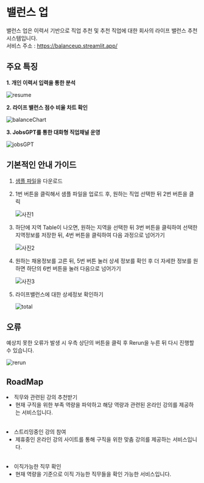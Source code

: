 # 밸런스 업
밸런스 업은 이력서 기반으로 직업 추천 및 추천 직업에 대한 회사의 라이프 밸런스 추천 시스템입니다.<br>
서비스 주소 : https://balanceup.streamlit.app/

## 주요 특징
<p><strong>1. 개인 이력서 입력을 통한 분석 </strong></p>

![resume](https://github.com/FarmingWon/Balance_Up/assets/98411696/e28c8f0a-8efd-4b02-90c9-357281b0f8ab)

<p><strong>2. 라이프 밸런스 점수 비율 차트 확인</strong></p>

![balanceChart](https://github.com/FarmingWon/jobs/assets/98411696/a2e46589-bc6f-4861-8a99-de112e0302a5)

<p><strong>3. JobsGPT를 통한 대화형 직업채널 운영</strong></p>

![jobsGPT](https://github.com/FarmingWon/jobs/assets/98411696/209ff7f7-3f00-42b4-97e1-f02ccb90e881)


## 기본적인 안내 가이드
1. <a id="raw-url" href="https://raw.githubusercontent.com/FarmingWon/jobs/main/_pdf/ws.pdf">샘플 파일</a>을 다운로드<p>
2. 1번 버튼을 클릭해서 샘플 파일을 업로드 후, 원하는 직업 선택한 뒤 2번 버튼을 클릭<p>
![사진1](https://github.com/FarmingWon/jobs/assets/98411696/470f28b3-02e3-4872-a1bb-4feb75fdf6fc)
3. 하단에 지역 Table이 나오면, 원하는 지역을 선택한 뒤 3번 버튼을 클릭하여 선택한 지역정보를 저장한 뒤, 4번 버튼을 클릭하여 다음 과정으로 넘어가기<p>
![사진2](https://github.com/FarmingWon/jobs/assets/98411696/09c3ea48-e8e0-48a3-b58e-b020e51392dc)
4. 원하는 채용정보를 고른 뒤, 5번 버튼 눌러 상세 정보를 확인 후 더 자세한 정보를 원하면 하단의 6번 버튼을 눌러 다음으로 넘어가기<p>
![사진3](https://github.com/FarmingWon/jobs/assets/98411696/c1fd483e-3de9-454a-b063-ac712e091ea9)
5. 라이프밸런스에 대한 상세정보 확인하기<p>
![total](https://github.com/FarmingWon/jobs/assets/98411696/bcf36e37-754d-44c8-9a58-b5eae863acee)


## 오류
예상치 못한 오류가 발생 시 우측 상단의 버튼을 클릭 후 Rerun을 누른 뒤 다시 진행할 수 있습니다.<p>
![rerun](https://github.com/FarmingWon/jobs/assets/98411696/c02c29c4-5fee-423e-afe3-3e6e8a4e5ee4)


## RoadMap
<li>직무와 관련된 강의 추천받기
  <ul>
    <li>현재 구직을 위한 부족 역량을 파악하고 해당 역량과 관련된 온라인 강의를 제공하는 서비스입니다.</li>
  </ul>
</li>
<br>
<li>스트리밍중인 강의 참여
  <ul>
    <li>제휴중인 온라인 강의 사이트를 통해 구직을 위한 맞춤 강의를 제공하는 서비스입니다.</li>
  </ul>
</li>
<br>
<li>이직가능한 직무 확인
  <ul>
    <li>현재 역량을 기준으로 이직 가능한 직무들을 확인 가능한 서비스입니다.</li>
  </ul>
</li>
